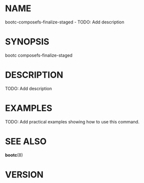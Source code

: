 # NAME

bootc-composefs-finalize-staged - TODO: Add description

# SYNOPSIS

bootc composefs-finalize-staged

# DESCRIPTION

TODO: Add description

<!-- BEGIN GENERATED OPTIONS -->
<!-- END GENERATED OPTIONS -->

# EXAMPLES

TODO: Add practical examples showing how to use this command.

# SEE ALSO

**bootc**(8)

# VERSION

<!-- VERSION PLACEHOLDER -->
